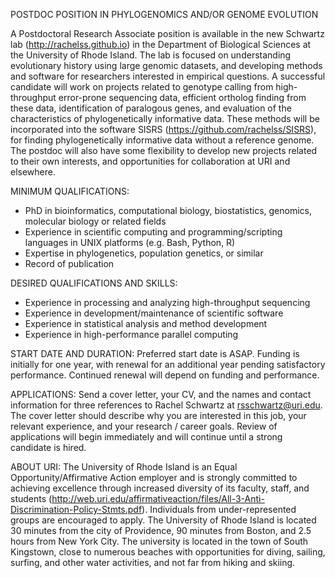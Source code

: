 POSTDOC POSITION IN PHYLOGENOMICS AND/OR GENOME EVOLUTION

A Postdoctoral Research Associate position is available in the new Schwartz lab (http://rachelss.github.io) in the Department of Biological Sciences at the University of Rhode Island. The lab is focused on understanding evolutionary history using large genomic datasets, and developing methods and software for researchers interested in empirical questions. A successful candidate will work on projects related to genotype calling from high-throughput error-prone sequencing data, efficient ortholog finding from these data, identification of paralogous genes, and evaluation of the characteristics of phylogenetically informative data.  These methods will be incorporated into the software SISRS (https://github.com/rachelss/SISRS), for finding phylogenetically informative data without a reference genome. The postdoc will also have some flexibility to develop new projects related to their own interests, and opportunities for collaboration at URI and elsewhere.

MINIMUM QUALIFICATIONS: 

- PhD in bioinformatics, computational biology, biostatistics, genomics, molecular biology or related fields
- Experience in scientific computing and programming/scripting languages in UNIX platforms (e.g. Bash, Python, R)
- Expertise in phylogenetics, population genetics, or similar
- Record of publication

DESIRED QUALIFICATIONS AND SKILLS:

- Experience in processing and analyzing high-throughput sequencing 
- Experience in development/maintenance of scientific software
- Experience in statistical analysis and method development
- Experience in high-performance parallel computing

START DATE AND DURATION: Preferred start date is ASAP. Funding is initially for one year, with renewal for an additional year pending satisfactory performance. Continued renewal will depend on funding and performance.

APPLICATIONS: Send a cover letter, your CV, and the names and contact information for three references to Rachel Schwartz at rsschwartz@uri.edu. The cover letter should describe why you are interested in this job, your relevant experience, and your research / career goals. Review of applications will begin immediately
and will continue until a strong candidate is hired.

ABOUT URI: The University of Rhode Island is an Equal Opportunity/Affirmative Action employer and is strongly committed to achieving excellence through increased diversity of its faculty, staff, and students (http://web.uri.edu/affirmativeaction/files/All-3-Anti-Discrimination-Policy-Stmts.pdf). Individuals from under-represented groups are encouraged to apply. The University of Rhode Island is located 30 minutes from the city of Providence, 90 minutes from Boston, and 2.5 hours from New York City. The university is located in the town of South Kingstown, close to numerous beaches with opportunities for diving, sailing, surfing, and other water activities, and not far from hiking and skiing.